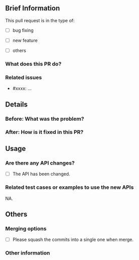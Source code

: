 <!-- Please fill in the following information to help us review your PR more efficiently. -->

## Brief Information

This pull request is in the type of:

- [ ] bug fixing
- [ ] new feature
- [ ] others



### What does this PR do?

<!-- USE ONCE SENTENCE TO DESCRIBE WHAT THIS PR DOES. -->



### Related issues

- #xxxx: ...



## Details

### Before: What was the problem?

<!-- DESCRIBE THE BUG OR REQUIREMENT HERE. -->

<!-- ADD SCREENSHOT HERE IF APPLICABLE. -->



### After: How is it fixed in this PR?

<!-- THE RESULT AFTER FIXING AND A SIMPLE EXPLANATION ABOUT HOW IT IS FIXED. -->

<!-- ADD SCREENSHOT HERE IF APPLICABLE. -->



## Usage

### Are there any API changes?

- [ ] The API has been changed.

<!-- LIST THE API CHANGES HERE -->



### Related test cases or examples to use the new APIs

NA.



## Others

### Merging options

- [ ] Please squash the commits into a single one when merge.

### Other information
